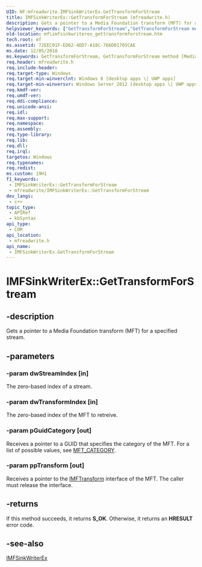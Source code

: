```yaml
---
UID: NF:mfreadwrite.IMFSinkWriterEx.GetTransformForStream
title: IMFSinkWriterEx::GetTransformForStream (mfreadwrite.h)
description: Gets a pointer to a Media Foundation transform (MFT) for a specified stream.
helpviewer_keywords: ["GetTransformForStream","GetTransformForStream method [Media Foundation]","GetTransformForStream method [Media Foundation]","IMFSinkWriterEx interface","IMFSinkWriterEx interface [Media Foundation]","GetTransformForStream method","IMFSinkWriterEx.GetTransformForStream","IMFSinkWriterEx::GetTransformForStream","mf.imfsinkwriterex_gettransformforstream","mfreadwrite/IMFSinkWriterEx::GetTransformForStream"]
old-location: mf\imfsinkwriterex_gettransformforstream.htm
tech.root: mf
ms.assetid: 72EEC01F-ED62-4DD7-A18C-766D01705CAE
ms.date: 12/05/2018
ms.keywords: GetTransformForStream, GetTransformForStream method [Media Foundation], GetTransformForStream method [Media Foundation],IMFSinkWriterEx interface, IMFSinkWriterEx interface [Media Foundation],GetTransformForStream method, IMFSinkWriterEx.GetTransformForStream, IMFSinkWriterEx::GetTransformForStream, mf.imfsinkwriterex_gettransformforstream, mfreadwrite/IMFSinkWriterEx::GetTransformForStream
req.header: mfreadwrite.h
req.include-header: 
req.target-type: Windows
req.target-min-winverclnt: Windows 8 [desktop apps \| UWP apps]
req.target-min-winversvr: Windows Server 2012 [desktop apps \| UWP apps]
req.kmdf-ver: 
req.umdf-ver: 
req.ddi-compliance: 
req.unicode-ansi: 
req.idl: 
req.max-support: 
req.namespace: 
req.assembly: 
req.type-library: 
req.lib: 
req.dll: 
req.irql: 
targetos: Windows
req.typenames: 
req.redist: 
ms.custom: 19H1
f1_keywords:
 - IMFSinkWriterEx::GetTransformForStream
 - mfreadwrite/IMFSinkWriterEx::GetTransformForStream
dev_langs:
 - c++
topic_type:
 - APIRef
 - kbSyntax
api_type:
 - COM
api_location:
 - mfreadwrite.h
api_name:
 - IMFSinkWriterEx.GetTransformForStream
---
```


# IMFSinkWriterEx::GetTransformForStream


## -description

Gets a pointer to a Media Foundation transform (MFT) for a specified stream.

## -parameters

### -param dwStreamIndex [in]

The zero-based index of a stream.

### -param dwTransformIndex [in]

The zero-based index of the MFT to retreive.

### -param pGuidCategory [out]

Receives a pointer to a GUID that specifies the category of the MFT. For a list of possible values, see <a href="https://docs.microsoft.com/windows/desktop/medfound/mft-category">MFT_CATEGORY</a>.

### -param ppTransform [out]

Receives a pointer to the <a href="https://docs.microsoft.com/windows/desktop/api/mftransform/nn-mftransform-imftransform">IMFTransform</a> interface of the MFT. The caller must release the interface.

## -returns

If this method succeeds, it returns <b xmlns:loc="http://microsoft.com/wdcml/l10n">S_OK</b>. Otherwise, it returns an <b xmlns:loc="http://microsoft.com/wdcml/l10n">HRESULT</b> error code.

## -see-also

<a href="https://docs.microsoft.com/windows/desktop/api/mfreadwrite/nn-mfreadwrite-imfsinkwriterex">IMFSinkWriterEx</a>

